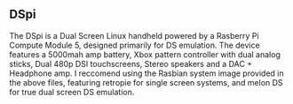## DSpi
The DSpi is a Dual Screen Linux handheld powered by a Rasberry Pi Compute Module 5, designed primarily for DS emulation. The device features a 5000mah amp battery, Xbox pattern controller with dual analog sticks, Dual 480p DSI touchscreens, Stereo speakers and a DAC + Headphone amp. I reccomend using the Rasbian system image provided in the above files, featuring retropie for single screen systems, and melon DS for true dual screen DS emulation.
